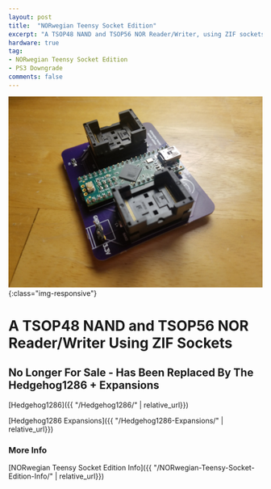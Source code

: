```yaml
---
layout: post
title:  "NORwegian Teensy Socket Edition"
excerpt: "A TSOP48 NAND and TSOP56 NOR Reader/Writer, using ZIF sockets"
hardware: true
tag:
- NORwegian Teensy Socket Edition 
- PS3 Downgrade
comments: false
---
```


![NORwegianTeensySocketEdition](/assets/img/NORwegianTeensySocketGlamour.jpg){:class="img-responsive"}

# A TSOP48 NAND and TSOP56 NOR Reader/Writer Using ZIF Sockets
## No Longer For Sale - Has Been Replaced By The Hedgehog1286 + Expansions
[Hedgehog1286]({{ "/Hedgehog1286/" | relative_url}})

[Hedgehog1286 Expansions]({{ "/Hedgehog1286-Expansions/" | relative_url}})

### More Info
[NORwegian Teensy Socket Edition Info]({{ "/NORwegian-Teensy-Socket-Edition-Info/" | relative_url}})





